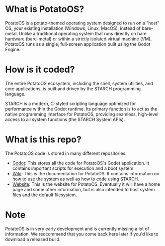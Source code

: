 # What is PotatoOS?
PotatoOS is a potato-themed operating system designed to run on a "host" OS, your existing installation (Windows, Linux, MacOS), instead of bare-metal. Unlike a traditional operating system that runs directly on bare hardware (bare-metal) or within a strictly isolated virtual machine (VM), PotatoOS runs as a single, full-screen application built using the Godot Engine.

# How is it coded?
The entire PotatoOS ecosystem, including the shell, system utilities, and core applications, is built and driven by the STARCH programming language.

STARCH is a modern, C-styled scripting language optimized for performance within the Godot runtime. Its primary function is to act as the native programming interface for PotatoOS, providing seamless, high-level access to all system functions (the STARCH System APIs).

# What is this repo?
The PotatoOS code is stored in many different repositories.
* [Godot](https://github.com/the-potato-corp/potato-os): This stores all the code for PotatoOS's Godot application. It contains important scripts for execution and a boot system.
* [Wiki](https://github.com/the-potato-corp/potatoos-docs): This is the documentation for PotatoOS. It contains information on how to use the system as well as how to code using STARCH.
* [Website](https://github.com/potato-os/potato-os.github.io): This is the website for PotatoOS. Eventually it will have a home page and some other information, but is also intended to host system files and the default filesystem.

# Note
PotatoOS is in very early development and is currently missing a lot of information. We reccommend that you come back here later if you'd like to download a released build.

